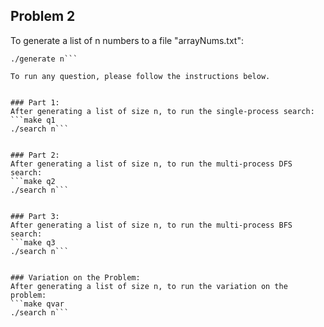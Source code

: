 ## Problem 2

To generate a list of n numbers to a file "arrayNums.txt":
```make generate
./generate n```

To run any question, please follow the instructions below.


### Part 1:
After generating a list of size n, to run the single-process search: 
```make q1
./search n```


### Part 2:
After generating a list of size n, to run the multi-process DFS search: 
```make q2
./search n```


### Part 3:
After generating a list of size n, to run the multi-process BFS search: 
```make q3
./search n```


### Variation on the Problem:
After generating a list of size n, to run the variation on the problem: 
```make qvar
./search n```